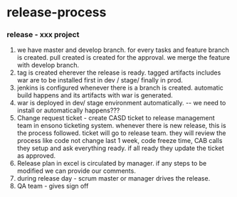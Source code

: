 # release-process 
### release - xxx project
1. we have master and develop branch. for every tasks and feature branch is created. pull created is created for the approval. we merge the feature with develop branch. 
2. tag is created eherever the release is ready. tagged artifacts includes war are to be installed first in dev / stage/ finally in prod.
3. jenkins is configured whenever there is a branch is created. automatic build happens and its artifacts with war is generated. 
4. war is deployed in dev/ stage environment automatically. -- we need to install or automatically happens???
5. Change request ticket - create CASD ticket to release management team in ensono ticketing system.
whenever there is new release, this is the process followed. ticket will go to release team. they will review the process like code not change last 1 week, code freeze time, CAB calls they setup and ask everything ready. if all ready they update the ticket as approved.
6. Release plan in excel is circulated by manager.  if any steps to be modified we can provide our comments.
7. during release day - scrum master or manager drives the release. 
8. QA team - gives sign off
